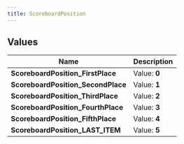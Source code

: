 ```yaml
---
title: ScoreboardPosition
---
```


## Values
| Name | Description |
| ---- | ----------- |
| **ScoreboardPosition_FirstPlace** | Value: **0** |
| **ScoreboardPosition_SecondPlace** | Value: **1** |
| **ScoreboardPosition_ThirdPlace** | Value: **2** |
| **ScoreboardPosition_FourthPlace** | Value: **3** |
| **ScoreboardPosition_FifthPlace** | Value: **4** |
| **ScoreboardPosition_LAST_ITEM** | Value: **5** |

